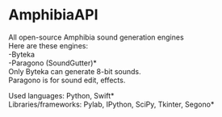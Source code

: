 # AmphibiaAPI
All open-source Amphibia sound generation engines <br>
Here are these engines:
<br>
-Byteka
<br>
-Paragono (SoundGutter)*
<br>
Only Byteka can generate 8-bit sounds.
<br>
Paragono is for sound edit, effects.

Used languages: Python, Swift*
<br>
Libraries/frameworks: Pylab, IPython, SciPy, Tkinter, Segono*
